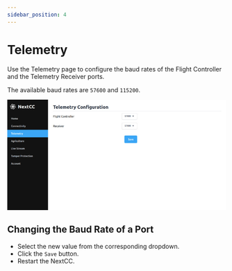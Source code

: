 ```yaml
---
sidebar_position: 4
---
```


# Telemetry

Use the Telemetry page to configure the baud rates of the Flight Controller and the Telemetry Receiver ports.

The available baud rates are `57600` and `115200`.

![Telemetry](./img/telemetry.jpg)

## Changing the Baud Rate of a Port

- Select the new value from the corresponding dropdown.
- Click the `Save` button.
- Restart the NextCC.
